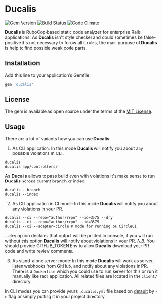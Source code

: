 # Ducalis

[![Gem Version](https://badge.fury.io/rb/ducalis.svg)](https://badge.fury.io/rb/ducalis)
[![Build Status](https://travis-ci.org/ignat-z/ducalis.svg?branch=master)](https://travis-ci.org/ignat-z/ducalis)
[![Code Climate](https://codeclimate.com/github/ignat-z/ducalis/badges/gpa.svg)](https://codeclimate.com/github/ignat-z/ducalis)

__Ducalis__ is RuboCop-based static code analyzer for enterprise Rails applications.
As __Ducalis__ isn't style checker and could sometimes be false-positive it's not
necessary to follow all it rules, the main purpose of __Ducalis__ is help to find
possible weak code parts.

## Installation

Add this line to your application's Gemfile:

```ruby
gem 'ducalis'
```

## License

The gem is available as open source under the terms of the [MIT License](https://opensource.org/licenses/MIT).

## Usage

There are a lot of variants how you can use __Ducalis__:

1. As CLI application. In this mode __Ducalis__ will notify you about any
possible violations in CLI.
```
ducalis
ducalis app/controllers/
```
As __Ducalis__ allows to pass build even with violations it's make sense to run
__Ducalis__ across current branch or index:
```
ducalis --branch
ducalis --index
```

2. As CLI application in CI mode: In this mode __Ducalis__ will notify you about
any violations in your PR.
```
ducalis --ci --repo="author/repo" --id=3575 --dry
ducalis --ci --repo="author/repo" --id=3575
ducalis --ci --adapter=circle # mode for running on CircleCI
```
`--dry` option declares that output will be printed in console, if you will run
without this option __Ducalis__ will notify about violations in your PR.
_N.B._ You should provide GITHUB_TOKEN Env to allow __Ducalis__ download your PR
code and write review comments.

3. As stand-alone server mode: In this mode __Ducalis__ will work as server,
listen webhooks from GitHub, and notify about any violations in PR. There is a
`Dockerfile` which you could use to run server for this or run it manually like
rack application. All related files are located in the `client/` directory.

In CLI modes you can provide yours `.ducalis.yml` file based on
[default](https://github.com/ignat-z/ducalis/blob/master/config/.ducalis.yml) by
`-c` flag or simply putting it in your project directory.
